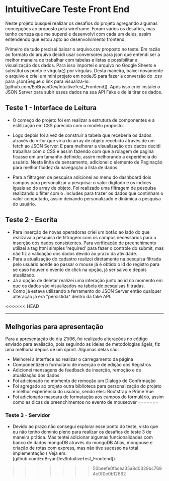 # IntuitiveCare Teste Front End

Neste projeto busquei realizar os desafios do projeto agregando algumas concepções ao proposto pela wireframe. Foram vários os desafios, mas tenho certeza que me superei e desenvolvi com cada um deles, assim entendendo que estou apto ao desenvolvimento frontend.

Primeiro de tudo precisei baixar o arquivo.csv proposto no teste. Em razão ao formato do arquivo decidi usar conversores para json que entendi ser a melhor maneira de trabalhar com tabelas e listas e possibilitar a visualização dos dados. Para isso importei o arquivo no Google Sheets e substituí os ponto e virgula(;) por vírgulas. Desta maneira, baixei novamente o arquivo e criei um mini projeto em nodeJS para fazer a conversão do .csv para .json(Segue o link para visualiza-lo: [github.com/EoBryanDev/IntuitiveTest_Frontend]). Após isso criei instalei o JSON Server para subir esses dados na sua API Fake e de lá tirar os dados.
## Teste 1 - Interface de Leitura

* O começo do projeto foi em realizar a estrutura de componentes e a estilização em CSS parecida com o modelo proposto.

* Logo depois foi a vez de construir a tabela que receberia os dados através do v-for que viria do array de objeto recebido através de um fetch ao JSON Server. E para melhorar a visualização dos dados decidi trabalhar com o CSS e assim fazendo com que a rolagem de pagina ficasse em um tamanho definido, assim melhorando a experiência do usuário. Nesta linha de pensamento, adicionei o elemento de Paginação para melhor fluidez da navegação a lista de dados.
  
* Para a filtragem de pesquisa adicionei ao menu do dashboard dois campos para personalizar a pesquisa: o valor digitado e os indices iguais ao do array de objeto. Foi realizado uma filtragem de pesquisa realizando o filter com o .includes para trazer os dados que continham o valor computado, assim deixando personalizado e dinâmica a pesquisa do usuário.

## Teste 2 - Escrita

* Para inserção de novas operadoras criei um botão ao lado do que realizava a pesquisa de filtragem com os campos necessários para a inserção dos dados consistentes. Para verificação de preenchimento utilizei a tag html simples 'required' para fazer o controle do submit, mas não fiz a validação dos dados devido ao prazo da atividade.
* Para a atualização do cadastro realizei diretamente na pesquisa filtrada pelo usuário aonde ao passar o mouse já é obtido o id do registro para se caso houver o evento de click na opção, já ser salvo e depois atualizado. 
* Já a opção de deletar realizei uma interação junto ao id no momento em que os dados são visualizados na tabela de pesquisas filtradas.
* Como já estava utilizando a ferramento do JSON Server então qualquer alteração já era "persistida" dentro da fake API.

<<<<<<< HEAD
_________________

## Melhgorias para apresentação

Para a apresentação do dia 21/06, foi realizado alterações no código enviado para avaliação, pois seguindo as ideias de metodologias ágeis, fiz uma melhoria depois de um sprint. Algumas delas são:

* Melhorei a interface ao realizar o carregamento da página
* Componentizei o formulário de inserção e de edição dos Registros
* Adicionei mensagens de feedback de inserção, remoção e de atualização dos dados
* Foi adicionado no momento de remoção um Dialogo de Confirmação
* Foi agregado ao projeto outra biblioteca para personalização do projeto e melhor experiência do usuário, sendo eles: Bootstrap e Prime Vue
* Foi adicionado mascara de formatação aos campos do formulário, assim como as dicas de preenchimentos no evento de mouseover
=======
### Teste 3 - Servidor

* Devido ao prazo não consegui explorar esse ponto do teste, visto que eu não tenho domínio pleno para realizar os desafios do teste 3 de maneira prática. Mas tentei adicionar algumas funcionalidades com banco de dados mongoDB através do mongoDB Atlas, mongoose e criação de rotas com express, mas não tive sucesso na total implementação ( Veja em: [github.com/EoBryanDev/IntuitiveTest_Frontend])

>>>>>>> 50beefe0facea35a8d0329bc7694c0f0e0b12662
